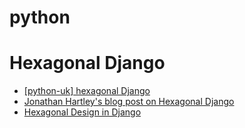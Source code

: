 python
======


Hexagonal Django
================

<ul>
  <li><a href="https://mail.python.org/pipermail/python-uk/2012-December/002692.html">[python-uk] hexagonal Django</a></li>
  <li><a href="http://tartley.com/?p=1404">Jonathan Hartley's blog post on Hexagonal Django</a></li>
  <li><a href="http://www.slideshare.net/mvschaik/hexagonal">Hexagonal Design in Django</a></li>
</ul>
